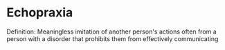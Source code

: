 # Echopraxia

Definition: Meaningless imitation of another person's actions often from a person with a disorder that prohibits them from effectively communicating